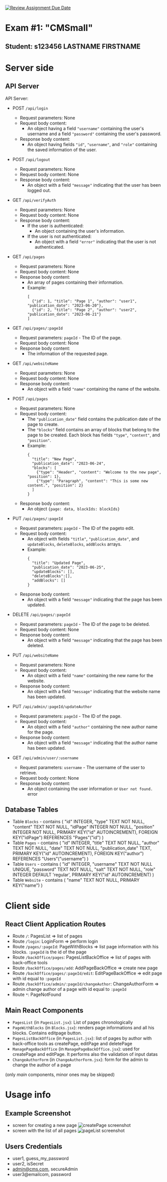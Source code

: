 [![Review Assignment Due Date](https://classroom.github.com/assets/deadline-readme-button-24ddc0f5d75046c5622901739e7c5dd533143b0c8e959d652212380cedb1ea36.svg)](https://classroom.github.com/a/_XpznRuT)
# Exam #1: "CMSmall"

## Student: s123456 LASTNAME FIRSTNAME

# Server side

## API Server

API Server:

- POST `/api/login`
  - Request parameters: None
  - Request body content: 
    - An object having a field `"username"` containing the user's username and a field `"password"` containing the user's password.
  - Response body content:
    - An object having fields `"id"`, `"username"`, and `"role"` containing the saved information of the user.

- POST `/api/logout`
  - Request parameters: None
  - Request body content: None
  - Response body content:
    - An object with a field `"message"` indicating that the user has been logged out.

- GET `/api/verifyAuth`
  - Request parameters: None
  - Request body content: None
  - Response body content:
    - If the user is authenticated:
      - An object containing the user's information.
    - If the user is not authenticated:
      - An object with a field `"error"` indicating that the user is not authenticated.

- GET `/api/pages`
  - Request parameters: None
  - Request body content: None
  - Response body content:
    - An array of pages containing their information.
    - Example:
      ```
      [
        {"id": 1, "title": "Page 1", "author": "user1", "publication_date": "2023-06-20"},
        {"id": 2, "title": "Page 2", "author": "user2", "publication_date": "2023-06-21"}
      ]
      ```

- GET `/api/pages/:pageId`
  - Request parameters: `pageId` - The ID of the page.
  - Request body content: None
  - Response body content:
    - The information of the requested page.

- GET `/api/websiteName`
  - Request parameters: None
  - Request body content: None
  - Response body content:
    - An object with a field `"name"` containing the name of the website.

- POST `/api/pages`
  - Request parameters: None
  - Request body content:
    - The `"publication_date"` field contains the publication date of the page to create.
    - The `"blocks"` field contains an array of blocks that belong to the page to be created. Each block has fields `"type"`, `"content"`, and `"position"`.
    - Example:
      ```
      {
        "title": "New Page",
        "publication_date": "2023-06-24",
        "blocks": [
          {"type": "Header", "content": "Welcome to the new page", "position": 1},
          {"type": "Paragraph", "content": "This is some new content.", "position": 2}
        ]
      }
      ```
  - Response body content:
    - An object `{page: data, blockIds: blockIds}`

- PUT `/api/pages/:pageId`
  - Request parameters: `pageId` - The ID of the pageto edit.
  - Request body content:
    - An object with fields `"title"`, `"publication_date"`, and `updateBlocks`, `deleteBlocks`, `addBlocks` arrays.
    - Example:
      ```
      {
        "title": "Updated Page",
        "publication_date": "2023-06-25",
        "updateBlocks": [],
        "deleteBlocks":[],
        "addBlocks": []
      }
      ```
  - Response body content:
    - An object with a field `"message"` indicating that the page has been updated.

- DELETE `/api/pages/:pageId`
  - Request parameters: `pageId` - The ID of the page to be deleted.
  - Request body content: None
  - Response body content:
    - An object with a field `"message"` indicating that the page has been deleted.

- PUT `/api/websiteName`
  - Request parameters: None
  - Request body content:
    - An object with a field `"name"` containing the new name for the website.
  - Response body content:
    - An object with a field `"message"` indicating that the website name has been updated.

- PUT `/api/admin/:pageId/updateAuthor`
  - Request parameters: `pageId` - The ID of the page.
  - Request body content:
    - An object with a field `"author"` containing the new author name for the page.
  - Response body content:
    - An object with a field `"message"` indicating that the author name has been updated.

- GET `/api/admin/user/:username`
  - Request parameters: `username` - The username of the user to retrieve.
  - Request body content: None
  - Response body content:
    - An object containing the user information or `User not found.` error


## Database Tables

- Table `Blocks` - contains (
	"id"	INTEGER,
	"type"	TEXT NOT NULL,
	"content"	TEXT NOT NULL,
	"idPage"	INTEGER NOT NULL,
	"position"	INTEGER NOT NULL,
	PRIMARY KEY("id" AUTOINCREMENT),
	FOREIGN KEY("idPage") REFERENCES "Pages"("id")
)
- Table `Pages` - contains (
	"id"	INTEGER,
	"title"	TEXT NOT NULL,
	"author"	TEXT NOT NULL,
	"date"	TEXT NOT NULL,
	"publication_date"	TEXT,
	PRIMARY KEY("id" AUTOINCREMENT),
	FOREIGN KEY("author") REFERENCES "Users"("username")
)
- Table `Users` - contains (
	"id"	INTEGER,
	"username"	TEXT NOT NULL UNIQUE,
	"password"	TEXT NOT NULL,
	"salt"	TEXT NOT NULL,
	"role"	INTEGER DEFAULT 'regular',
	PRIMARY KEY("id" AUTOINCREMENT)
)
- Table `Website` - contains (
	"name"	TEXT NOT NULL,
	PRIMARY KEY("name")
)

# Client side


## React Client Application Routes

- Route `/`: PagesList => list of pages
- Route `/login`: LoginForm => perform login
- Route `/pages/:pageId`: PageWithBlocks => list page information with his blocks. `:pageId` is the id of the page
- Route `/backOffice/pages`: PagesListBackOffice => list of pages with back-office tools
- Route `/backOffice/pages/add`: AddPageBackOffice => create new page
- Route `/backOffice/pages/:pageId/edit`: EditPageBackOffice => edit page with id equal to `:pageId`
- Route `/backOffice/admin/:pageId/changeAuthor`: ChangeAuthorForm => admin change author of a page with id equal to `:pageId`
- Route `*`: PageNotFound


## Main React Components

- `PagesList` (in `PagesList.jsx`): List of pages chronologically
- `PageWithBlocks` (in `Blocks.jsx`): renders page informations and all his blocks. Contains editpage button.
- `PagesListBackOffice` (in `PagesList.jsx`): list of pages by author with back-office tools as createPage, editPage and deletePage
- `ManagePageBackOffice` (in `ManagePageBackOffice.jsx`): used for createPage and editPage. It performs also the validation of input datas
- `ChangeAuthorForm` (in `ChangeAuthorForm.jsx`): form for the admin to change the author of a page

(only _main_ components, minor ones may be skipped)

# Usage info

## Example Screenshot
- screen for creating a new page
![createPage screenshot](./client/public/createPage.png)
- screen with the list of all pages
![pageList screenshot](./client/public/pageList_front-office.png)

## Users Credentials

- user1, guess_my_password
- user2, isSecret
- admin@cms.com, secureAdmin
- user3@emailcom, password

